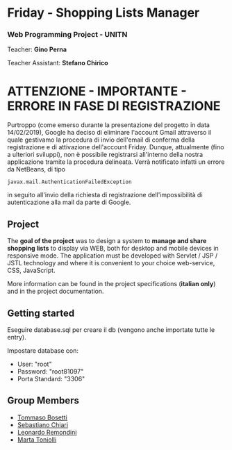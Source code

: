 # Friday - Shopping Lists Manager
### Web Programming Project - UNITN

Teacher: **Gino Perna**

Teacher Assistant: **Stefano Chirico**

# ATTENZIONE - IMPORTANTE - ERRORE IN FASE DI REGISTRAZIONE
Purtroppo (come emerso durante la presentazione del progetto in data 14/02/2019), Google ha deciso di eliminare l'account Gmail attraverso il quale gestivamo la procedura di invio dell'email di conferma della registrazione e di attivazione dell'account Friday. Dunque, attualmente (fino a ulteriori sviluppi), non è possibile registrarsi all'interno della nostra applicazione tramite la procedura delineata. Verrà notificato infatti un errore da NetBeans, di tipo 
```
javax.mail.AuthenticationFailedException
```
in seguito all'invio della richiesta di registrazione dell'impossibilità di autenticazione alla mail da parte di Google.

## Project

The **goal of the project** was to design a system to **manage and share shopping lists** to display via WEB, both for desktop and mobile devices in responsive mode. The application must be developed with Servlet / JSP / JSTL technology and where it is convenient to your choice web-service, CSS, JavaScript.

More information can be found in the project specifications (**italian only**) and in the project documentation.

## Getting started
Eseguire database.sql per creare il db (vengono anche importate tutte le entry).

Impostare database con:
<ul>
	<li>User: "root"</li>
	<li>Password: "root81097"</li>
	<li>Porta Standard: "3306"</li>
</ul>

## Group Members
* [Tommaso Bosetti](https://github.com/tommasobosetti)
* [Sebastiano Chiari](https://github.com/sebastianochiari)
* [Leonardo Remondini](https://github.com/leonardoremondini)
* [Marta Toniolli](https://github.com/toniollimarta)
